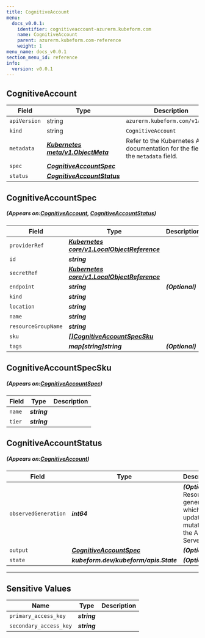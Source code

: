 ```yaml
---
title: CognitiveAccount
menu:
  docs_v0.0.1:
    identifier: cognitiveaccount-azurerm.kubeform.com
    name: CognitiveAccount
    parent: azurerm.kubeform.com-reference
    weight: 1
menu_name: docs_v0.0.1
section_menu_id: reference
info:
  version: v0.0.1
---
```


## CognitiveAccount
| Field | Type | Description |
| ------ | ----- | ----------- |
| `apiVersion` | string | `azurerm.kubeform.com/v1alpha1` |
|    `kind` | string | `CognitiveAccount` |
| `metadata` | ***[Kubernetes meta/v1.ObjectMeta](https://kubernetes.io/docs/reference/generated/kubernetes-api/v1.13/#objectmeta-v1-meta)***|Refer to the Kubernetes API documentation for the fields of the `metadata` field.|
| `spec` | ***[CognitiveAccountSpec](#CognitiveAccountSpec)***||
| `status` | ***[CognitiveAccountStatus](#CognitiveAccountStatus)***||
## CognitiveAccountSpec
##### (Appears on:[CognitiveAccount](#CognitiveAccount), [CognitiveAccountStatus](#CognitiveAccountStatus))
| Field | Type | Description |
| ------ | ----- | ----------- |
| `providerRef` | ***[Kubernetes core/v1.LocalObjectReference](https://kubernetes.io/docs/reference/generated/kubernetes-api/v1.13/#localobjectreference-v1-core)***||
| `id` | ***string***||
| `secretRef` | ***[Kubernetes core/v1.LocalObjectReference](https://kubernetes.io/docs/reference/generated/kubernetes-api/v1.13/#localobjectreference-v1-core)***||
| `endpoint` | ***string***| ***(Optional)*** |
| `kind` | ***string***||
| `location` | ***string***||
| `name` | ***string***||
| `resourceGroupName` | ***string***||
| `sku` | ***[[]CognitiveAccountSpecSku](#CognitiveAccountSpecSku)***||
| `tags` | ***map[string]string***| ***(Optional)*** |
## CognitiveAccountSpecSku
##### (Appears on:[CognitiveAccountSpec](#CognitiveAccountSpec))
| Field | Type | Description |
| ------ | ----- | ----------- |
| `name` | ***string***||
| `tier` | ***string***||
## CognitiveAccountStatus
##### (Appears on:[CognitiveAccount](#CognitiveAccount))
| Field | Type | Description |
| ------ | ----- | ----------- |
| `observedGeneration` | ***int64***| ***(Optional)*** Resource generation, which is updated on mutation by the API Server.|
| `output` | ***[CognitiveAccountSpec](#CognitiveAccountSpec)***| ***(Optional)*** |
| `state` | ***kubeform.dev/kubeform/apis.State***| ***(Optional)*** |
---
## Sensitive Values
| Name | Type | Description |
|------|------|-------------|
| `primary_access_key` | ***string*** ||
| `secondary_access_key` | ***string*** ||
